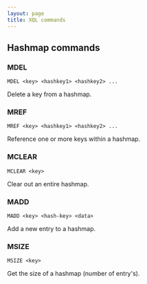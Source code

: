 ```yaml
---
layout: page
title: XQL commands
---
```


## Hashmap commands

### MDEL
	MDEL <key> <hashkey1> <hashkey2> ...
Delete a key from a hashmap.

### MREF
	MREF <key> <hashkey1> <hashkey2> ...
Reference one or more keys within a hashmap.

### MCLEAR
	MCLEAR <key>
Clear out an entire hashmap.

### MADD
	MADD <key> <hash-key> <data>
Add a new entry to a hashmap.

### MSIZE
	MSIZE <key>
Get the size of a hashmap (number of entry's).

